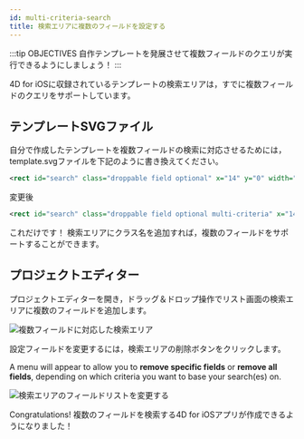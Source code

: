 ```yaml
---
id: multi-criteria-search
title: 検索エリアに複数のフィールドを設定する
---
```


:::tip OBJECTIVES 自作テンプレートを発展させて複数フィールドのクエリが実行できるようにしましょう！ :::

4D for iOSに収録されているテンプレートの検索エリアは，すでに複数フィールドのクエリをサポートしています。

## テンプレートSVGファイル

自分で作成したテンプレートを複数フィールドの検索に対応させるためには，template.svgファイルを下記のように書き換えてください。

```xml
<rect id="search" class="droppable field optional" x="14" y="0" width="238" height="30" stroke-dasharray="5,2" ios:type="0,1,2,4,8,9,11,25,35" ios:bind="searchableField"/>

```

変更後

```xml
<rect id="search" class="droppable field optional multi-criteria" x="14" y="0" width="238" height="30" stroke-dasharray="5,2" ios:type="0,1,2,4,8,9,11,25,35" ios:bind="searchableField"/>

```

これだけです！ 検索エリアにクラス名を追加すれば，複数のフィールドをサポートすることができます。

## プロジェクトエディター

プロジェクトエディターを開き，ドラッグ＆ドロップ操作でリスト画面の検索エリアに複数のフィールドを追加します。

![複数フィールドに対応した検索エリア](assets/en/multi-criteria-search/multi-criteria-search-forms-section.png)

設定フィールドを変更するには，検索エリアの削除ボタンをクリックします。

A menu will appear to allow you to **remove specific fields** or **remove all fields**, depending on which criteria you want to base your search(es) on.

![検索エリアのフィールドリストを変更する](assets/en/multi-criteria-search/multi-criteria-search-forms-section-remove-fields.png)

Congratulations! 複数のフィールドを検索する4D for iOSアプリが作成できるようになりました！
